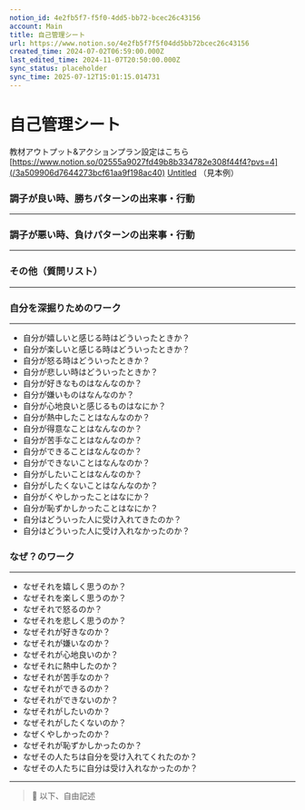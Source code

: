```yaml
---
notion_id: 4e2fb5f7-f5f0-4dd5-bb72-bcec26c43156
account: Main
title: 自己管理シート
url: https://www.notion.so/4e2fb5f7f5f04dd5bb72bcec26c43156
created_time: 2024-07-02T06:59:00.000Z
last_edited_time: 2024-11-07T20:50:00.000Z
sync_status: placeholder
sync_time: 2025-07-12T15:01:15.014731
---
```

# 自己管理シート


教材アウトプット&アクションプラン設定はこちら
[https://www.notion.so/02555a9027fd49b8b334782e308f44f4?pvs=4](/3a509906d7644273bcf61aa9f198ac40)
[Untitled](https://www.notion.so/c0d088a6d73244dc9bb2d709bfa41468) （見本例）

### 調子が良い時、勝ちパターンの出来事・行動
---
### 調子が悪い時、負けパターンの出来事・行動
---
### その他（質問リスト）
---
  ### 自分を深掘りためのワーク
  ---
  - 自分が嬉しいと感じる時はどういったときか？
  - 自分が楽しいと感じる時はどういったときか？
  - 自分が怒る時はどういったときか？
  - 自分が悲しい時はどういったときか？
  - 自分が好きなものはなんなのか？
  - 自分が嫌いものはなんなのか？
  - 自分が心地良いと感じるものはなにか？
  - 自分が熱中したことはなんなのか？
  - 自分が得意なことはなんなのか？
  - 自分が苦手なことはなんなのか？
  - 自分ができることはなんなのか？
  - 自分ができないことはなんなのか？
  - 自分がしたいことはなんなのか？
  - 自分がしたくないことはなんなのか？
  - 自分がくやしかったことはなにか？
  - 自分が恥ずかしかったことはなにか？
  - 自分はどういった人に受け入れてきたのか？
  - 自分はどういった人に受け入れなかったのか？
  
  ### なぜ？のワーク
  ---
  - なぜそれを嬉しく思うのか？
  - なぜそれを楽しく思うのか？
  - なぜそれで怒るのか？
  - なぜそれを悲しく思うのか？
  - なぜそれが好きなのか？
  - なぜそれが嫌いなのか？
  - なぜそれが心地良いのか？
  - なぜそれに熱中したのか？
  - なぜそれが苦手なのか？
  - なぜそれができるのか？
  - なぜそれができないのか？
  - なぜそれがしたいのか？
  - なぜそれがしたくないのか？
  - なぜくやしかったのか？
  - なぜそれが恥ずかしかったのか？
  - なぜその人たちは自分を受け入れてくれたのか？
  - なぜその人たちに自分は受け入れなかったのか？
  
---
> 📌 以下、自由記述